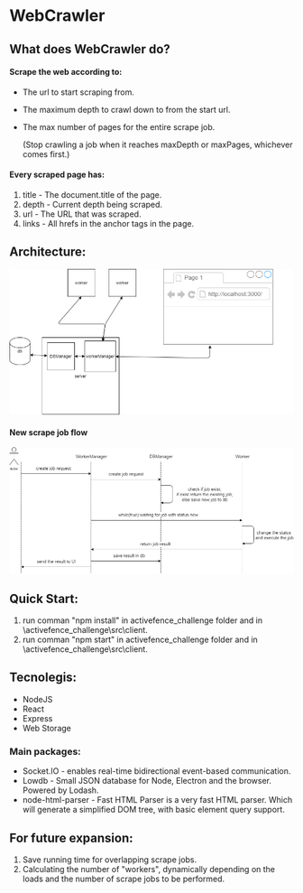 # WebCrawler
## What does WebCrawler do?
#### Scrape the web according to:
  
 * The url to start scraping from.
 * The maximum depth to crawl down to from the start url.
 * The max number of pages for the entire scrape job.
   
   (Stop crawling a job when it reaches maxDepth or maxPages, whichever comes first.)

#### Every scraped page has: 

 1. title - The document.title of the page. 
 2. depth - Current depth being scraped. 
 3. url - The URL that was scraped. 
 4. links - All hrefs in the anchor tags in the page. 
  
## Architecture:
![diagram](Documentation/WebCrawlerDiagram.png)
#### New scrape job flow
![diagram](Documentation/newJobFlow.png)

## Quick Start:

1. run comman "npm install" in activefence_challenge folder and in \activefence_challenge\src\client.
2. run comman "npm start" in activefence_challenge folder and in \activefence_challenge\src\client.

## Tecnolegis:
* NodeJS
* React
* Express
* Web Storage
### Main packages:
* Socket.IO - enables real-time bidirectional event-based communication.
* Lowdb - Small JSON database for Node, Electron and the browser. Powered by Lodash. 
* node-html-parser - Fast HTML Parser is a very fast HTML parser. Which will generate a simplified DOM tree, with basic element query support.


## For future expansion:
1. Save running time for overlapping scrape jobs.
2. Calculating the number of "workers", dynamically depending on the loads and the number of scrape jobs to be performed.



